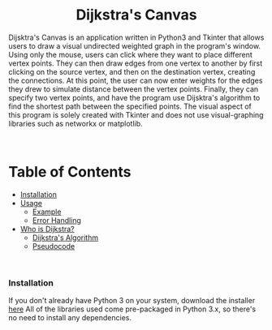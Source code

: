 # <div align="center">Dijkstra's Canvas</div>

Dijsktra's Canvas is an application written in Python3 and Tkinter that allows users to draw a visual undirected weighted graph in the program's window. Using only the mouse, users can click where they want to place different vertex points. They can then draw edges from one vertex to another by first clicking on the source vertex, and then on the destination vertex, creating the connections. At this point, the user can now enter weights for the edges they drew to simulate distance between the vertex points. Finally, they can specify two vertex points, and have the program use Dijsktra's algorithm to find the shortest path between the specified points. The visual aspect of this program is solely created with Tkinter and does not use visual-graphing libraries such as networkx or matplotlib.

<p>&nbsp;</p>

Table of Contents
=================

<!--ts-->
   * [Installation](#installation)
   * [Usage](#usage)
      * [Example](#example)
      * [Error Handling](#error-handling)
   * [Who is Dijkstra?](#who-is-dijkstra)
      * [Dijkstra's Algorithm](#dijkstras-algorithm)
      * [Pseudocode](#pseudocode)
<!--te-->

<p>&nbsp;</p>

### Installation
If you don't already have Python 3 on your system, download the installer [here](https://www.python.org/downloads/ "Python Installer")
All of the libraries used come pre-packaged in Python 3.x, so there's no need to install any dependencies.
